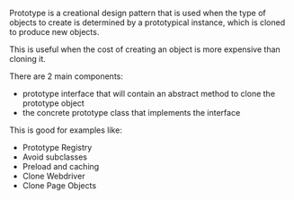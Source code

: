 Prototype is a creational design pattern that is used when the type of objects to create is determined by a prototypical instance, which is cloned to produce new objects. 

This is useful when the cost of creating an object is more expensive than cloning it.

There are 2 main components:
- prototype interface that will contain an abstract method to clone the prototype object
- the concrete prototype class that implements the interface

This is good for examples like:
- Prototype Registry
- Avoid subclasses
- Preload and caching
- Clone Webdriver
- Clone Page Objects
